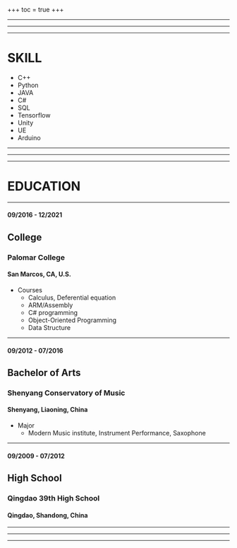 +++
toc = true
+++

***
***
***
# SKILL
* C++
* Python
* JAVA
* C#
* SQL
* Tensorflow
* Unity
* UE
* Arduino
***
***
***
# EDUCATION
***
#### 09/2016 - 12/2021
## College
### Palomar College
#### San Marcos, CA, U.S.
* Courses
    * Calculus, Deferential equation
    * ARM/Assembly
    * C# programming
    * Object-Oriented Programming
    * Data Structure

***
#### 09/2012 - 07/2016
## Bachelor of Arts
### Shenyang Conservatory of Music
#### Shenyang, Liaoning, China
* Major
    * Modern Music institute, Instrument Performance, Saxophone

***
#### 09/2009 - 07/2012
## High School
### Qingdao 39th High School
#### Qingdao, Shandong, China
***
***
***
